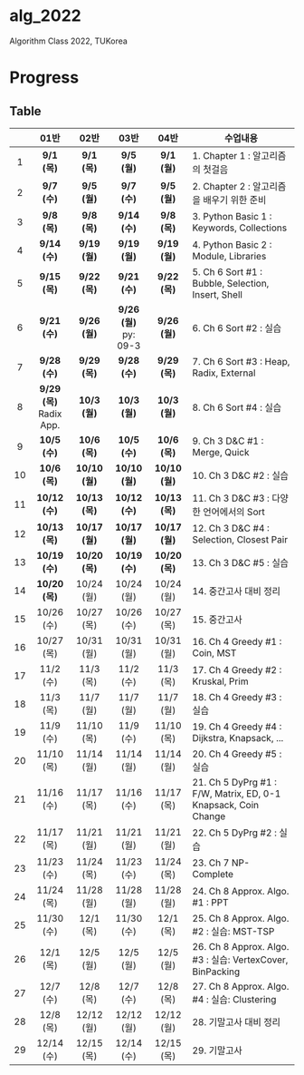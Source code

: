 # alg_2022
Algorithm Class 2022, TUKorea

# Progress

## Table

|    | 01반 | 02반 | 03반 | 04반 | 수업내용 |
| :---: | :---: | :---: | :---: | :---: | --- |
| 1 | **9/1 (목)** | **9/1 (목)** | **9/5 (월)** | **9/1 (월)** | 1. Chapter 1 : 알고리즘의 첫걸음 | 
| 2 | **9/7 (수)** | **9/5 (월)** | **9/7 (수)** | **9/5 (월)** | 2. Chapter 2 : 알고리즘을 배우기 위한 준비 | 
| 3 | **9/8 (목)** | **9/8 (목)** | **9/14 (수)** | **9/8 (목)** | 3. Python Basic 1 : Keywords, Collections | 
| 4 | **9/14 (수)** | **9/19 (월)** | **9/19 (월)** | **9/19 (월)** | 4. Python Basic 2 : Module, Libraries | 
| 5 | **9/15 (목)** | **9/22 (목)** | **9/21 (수)** | **9/22 (목)** | 5. Ch 6 Sort #1 : Bubble, Selection, Insert, Shell | 
| 6 | **9/21 (수)** | **9/26 (월)** | **9/26 (월)** <br/> py: 09-3 | **9/26 (월)** | 6. Ch 6 Sort #2 : 실습 | 
| 7 | **9/28 (수)** | **9/29 (목)** | **9/28 (수)** | **9/29 (목)** | 7. Ch 6 Sort #3 : Heap, Radix, External | 
| 8 | **9/29 (목)** <br/> Radix App. | **10/3 (월)** | **10/3 (월)** | **10/3 (월)** | 8. Ch 6 Sort #4 : 실습 | 
| 9 | **10/5 (수)** | **10/6 (목)** | **10/5 (수)** | **10/6 (목)** | 9. Ch 3 D&C #1 : Merge, Quick | 
| 10 | **10/6 (목)** | **10/10 (월)** | **10/10 (월)** | **10/10 (월)** | 10. Ch 3 D&C #2 : 실습 | 
| 11 | **10/12 (수)** | **10/13 (목)** | **10/12 (수)** | **10/13 (목)** | 11. Ch 3 D&C #3 : 다양한 언어에서의 Sort | 
| 12 | **10/13 (목)** | **10/17 (월)** | **10/17 (월)** | **10/17 (월)** | 12. Ch 3 D&C #4 : Selection, Closest Pair | 
| 13 | **10/19 (수)** | **10/20 (목)** | **10/19 (수)** | **10/20 (목)** | 13. Ch 3 D&C #5 : 실습 | 
| 14 | **10/20 (목)** | 10/24 (월) | 10/24 (월) | 10/24 (월) | 14. 중간고사 대비 정리 | 
| 15 | 10/26 (수) | 10/27 (목) | 10/26 (수) | 10/27 (목) | 15. 중간고사 | 
| 16 | 10/27 (목) | 10/31 (월) | 10/31 (월) | 10/31 (월) | 16. Ch 4 Greedy #1 : Coin, MST | 
| 17 | 11/2 (수) | 11/3 (목) | 11/2 (수) | 11/3 (목) | 17. Ch 4 Greedy #2 : Kruskal, Prim | 
| 18 | 11/3 (목) | 11/7 (월) | 11/7 (월) | 11/7 (월) | 18. Ch 4 Greedy #3 : 실습 | 
| 19 | 11/9 (수) | 11/10 (목) | 11/9 (수) | 11/10 (목) | 19. Ch 4 Greedy #4 : Dijkstra, Knapsack, ... | 
| 20 | 11/10 (목) | 11/14 (월) | 11/14 (월) | 11/14 (월) | 20. Ch 4 Greedy #5 : 실습 | 
| 21 | 11/16 (수) | 11/17 (목) | 11/16 (수) | 11/17 (목) | 21. Ch 5 DyPrg #1 : F/W, Matrix, ED, 0-1 Knapsack, Coin Change | 
| 22 | 11/17 (목) | 11/21 (월) | 11/21 (월) | 11/21 (월) | 22. Ch 5 DyPrg #2 : 실습 | 
| 23 | 11/23 (수) | 11/24 (목) | 11/23 (수) | 11/24 (목) | 23. Ch 7 NP-Complete | 
| 24 | 11/24 (목) | 11/28 (월) | 11/28 (월) | 11/28 (월) | 24. Ch 8 Approx. Algo. #1 : PPT | 
| 25 | 11/30 (수) | 12/1 (목) | 11/30 (수) | 12/1 (목) | 25. Ch 8 Approx. Algo. #2 : 실습: MST-TSP | 
| 26 | 12/1 (목) | 12/5 (월) | 12/5 (월) | 12/5 (월) | 26. Ch 8 Approx. Algo. #3 : 실습: VertexCover, BinPacking | 
| 27 | 12/7 (수) | 12/8 (목) | 12/7 (수) | 12/8 (목) | 27. Ch 8 Approx. Algo. #4 : 실습: Clustering | 
| 28 | 12/8 (목) | 12/12 (월) | 12/12 (월) | 12/12 (월) | 28. 기말고사 대비 정리 | 
| 29 | 12/14 (수) | 12/15 (목) | 12/14 (수) | 12/15 (목) | 29. 기말고사 | 
